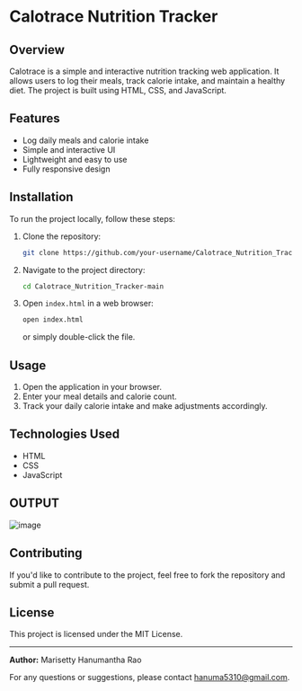 # Calotrace Nutrition Tracker

## Overview
Calotrace is a simple and interactive nutrition tracking web application. It allows users to log their meals, track calorie intake, and maintain a healthy diet. The project is built using HTML, CSS, and JavaScript.

## Features
- Log daily meals and calorie intake
- Simple and interactive UI
- Lightweight and easy to use
- Fully responsive design

## Installation
To run the project locally, follow these steps:

1. Clone the repository:
   ```sh
   git clone https://github.com/your-username/Calotrace_Nutrition_Tracker.git
   ```
2. Navigate to the project directory:
   ```sh
   cd Calotrace_Nutrition_Tracker-main
   ```
3. Open `index.html` in a web browser:
   ```sh
   open index.html
   ```
   or simply double-click the file.

## Usage
1. Open the application in your browser.
2. Enter your meal details and calorie count.
3. Track your daily calorie intake and make adjustments accordingly.

## Technologies Used
- HTML
- CSS
- JavaScript

## OUTPUT
![image](https://github.com/user-attachments/assets/e6414551-6fe7-4a5f-8f42-7f18497a864f)


## Contributing
If you'd like to contribute to the project, feel free to fork the repository and submit a pull request.

## License
This project is licensed under the MIT License.

---
**Author:** Marisetty Hanumantha Rao

For any questions or suggestions, please contact hanuma5310@gmail.com.

